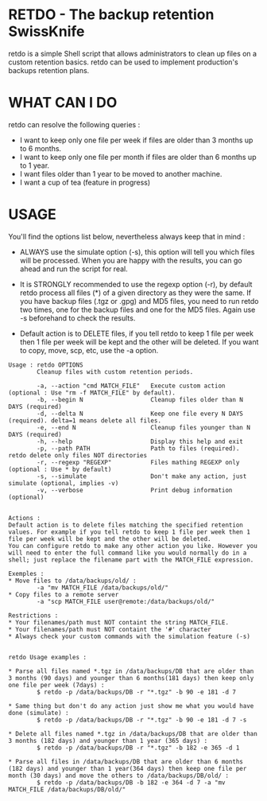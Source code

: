 # RETDO - The backup retention SwissKnife

retdo is a simple Shell script that allows administrators to clean up files on a custom retention basics. retdo can be used to implement production's backups retention plans.

# WHAT CAN I DO

retdo can resolve the following queries :

* I want to keep only one file per week if files are older than 3 months up to 6 months.
* I want to keep only one file per month if files are older than 6 months up to 1 year.
* I want files older than 1 year to be moved to another machine.
* I want a cup of tea (feature in progress)

# USAGE

You'll find the options list below, nevertheless always keep that in mind : 

* ALWAYS use the simulate option (-s), this option will tell you which files will be processed. When you are happy with the results, you can go ahead and run the script for real.

* It is STRONGLY recommended to use the regexp option (-r), by default retdo process all files (*) of a given directory as they were the same. If you have backup files (.tgz or .gpg) and MD5 files, you need to run retdo two times, one for the backup files and one for the MD5 files. Again use -s beforehand to check the results.

* Default action is to DELETE files, if you tell retdo to keep 1 file per week then 1 file per week will be kept and the other will be deleted. If you want to copy, move, scp, etc, use the -a option.

```
Usage : retdo OPTIONS
        Cleanup files with custom retention periods.

        -a, --action "cmd MATCH_FILE"   Execute custom action (optional : Use "rm -f MATCH_FILE" by default).
        -b, --begin N                   Cleanup files older than N DAYS (required)
        -d, --delta N                   Keep one file every N DAYS (required). delta=1 means delete all files.
        -e, --end N                     Cleanup files younger than N DAYS (required)
        -h, --help                      Display this help and exit
        -p, --path PATH                 Path to files (required). retdo delete only files NOT directories
        -r, --regexp "REGEXP"           Files mathing REGEXP only (optional : Use * by default)
        -s, --simulate                  Don't make any action, just simulate (optional, implies -v)
        -v, --verbose                   Print debug information (optional)


Actions :
Default action is to delete files matching the specified retention values. For example if you tell retdo to keep 1 file per week then 1 file per week will be kept and the other will be deleted.
You can configure retdo to make any other action you like. However you will need to enter the full command like you would normally do in a shell; just replace the filename part with the MATCH_FILE expression.

Exemples :
* Move files to /data/backups/old/ :
        -a "mv MATCH_FILE /data/backups/old/"
* Copy files to a remote server
        -a "scp MATCH_FILE user@remote:/data/backups/old/"

Restrictions :
* Your filenames/path must NOT containt the string MATCH_FILE.
* Your filenames/path must NOT containt the '#' character
* Always check your custom commands with the simulation feature (-s)


retdo Usage examples :

* Parse all files named *.tgz in /data/backups/DB that are older than 3 months (90 days) and younger than 6 months(181 days) then keep only one file per week (7days) :
        $ retdo -p /data/backups/DB -r "*.tgz" -b 90 -e 181 -d 7

* Same thing but don't do any action just show me what you would have done (simulate) :
        $ retdo -p /data/backups/DB -r "*.tgz" -b 90 -e 181 -d 7 -s

* Delete all files named *.tgz in /data/backups/DB that are older than 3 months (182 days) and younger than 1 year (365 days) :
        $ retdo -p /data/backups/DB -r "*.tgz" -b 182 -e 365 -d 1

* Parse all files in /data/backups/DB that are older than 6 months (182 days) and younger than 1 year(364 days) then keep one file per month (30 days) and move the others to /data/backups/DB/old/ :
        $ retdo -p /data/backups/DB -b 182 -e 364 -d 7 -a "mv MATCH_FILE /data/backups/DB/old/"

```
